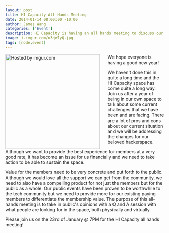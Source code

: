 ```yaml
--- 
layout: post
title: HI Capacity All Hands Meeting
date: 2014-01-14 08:00:00 -10:00
author: James Wang
categories: ['Event']
description: HI Capacity is having an all hands meeting to discuss our future in 2014.
image: i.imgur.com/u3qW1yQ.jpg
tags: [node,event]
---
```

<div style="float: left; margin-right: 15px; padding-right: 10px;" >
<a href="http://i.imgur.com/u3qW1yQ"><img src="http://i.imgur.com/u3qW1yQ.jpg" width="300" title="Hosted by imgur.com" /></a>
</div>
We hope everyone is having a good new year!

We haven't done this in quite a long time and the HI Capacity space has come quite a long way. Join us after a year of being in our own space to talk about some current challenges that we have been and are facing. There are a lot of pros and cons about our current situation and we will be addressing the changes for our beloved hackerspace.

Although we want to provide the best experience for members at a very good rate, it has become an issue for us financially and we need to take action to be able to sustain the space.

Value for the members need to be very concrete and put forth to the public. Although we would love all the support we can get from the community, we need to also have a compelling product for not just the members but for the public as a whole. Our public events have been proven to be worthwhile to the tech community but we need to provide more for our existing paying members to differentiate the membership value. The purpose of this all-hands meeting is to take in public's opinions with a Q and A session with what people are looking for in the space, both physically and virtually.



Please join us on the 23rd of January @ 7PM for the HI Capacity all hands meeting!

